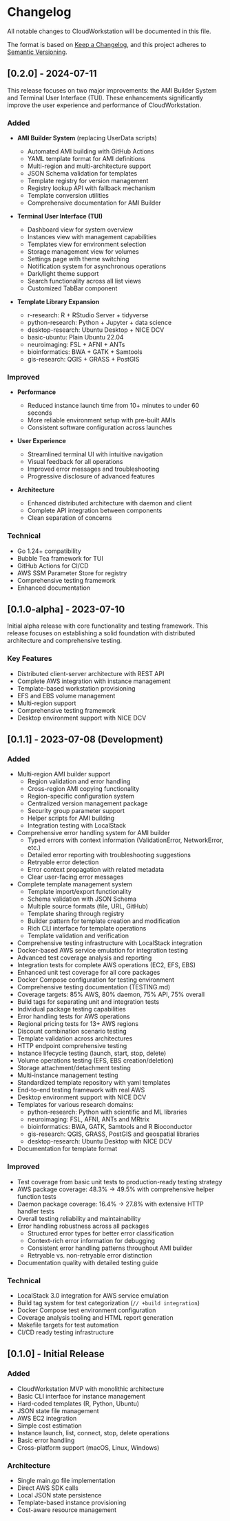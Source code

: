 # Changelog

All notable changes to CloudWorkstation will be documented in this file.

The format is based on [Keep a Changelog](https://keepachangelog.com/en/1.0.0/),
and this project adheres to [Semantic Versioning](https://semver.org/spec/v2.0.0.html).

## [0.2.0] - 2024-07-11

This release focuses on two major improvements: the AMI Builder System and Terminal User Interface (TUI). These enhancements significantly improve the user experience and performance of CloudWorkstation.

### Added
- **AMI Builder System** (replacing UserData scripts)
  - Automated AMI building with GitHub Actions
  - YAML template format for AMI definitions
  - Multi-region and multi-architecture support
  - JSON Schema validation for templates
  - Template registry for version management
  - Registry lookup API with fallback mechanism
  - Template conversion utilities
  - Comprehensive documentation for AMI Builder

- **Terminal User Interface (TUI)**
  - Dashboard view for system overview
  - Instances view with management capabilities
  - Templates view for environment selection
  - Storage management view for volumes
  - Settings page with theme switching
  - Notification system for asynchronous operations
  - Dark/light theme support
  - Search functionality across all list views
  - Customized TabBar component
  
- **Template Library Expansion**
  - r-research: R + RStudio Server + tidyverse
  - python-research: Python + Jupyter + data science
  - desktop-research: Ubuntu Desktop + NICE DCV
  - basic-ubuntu: Plain Ubuntu 22.04
  - neuroimaging: FSL + AFNI + ANTs
  - bioinformatics: BWA + GATK + Samtools
  - gis-research: QGIS + GRASS + PostGIS

### Improved
- **Performance**
  - Reduced instance launch time from 10+ minutes to under 60 seconds
  - More reliable environment setup with pre-built AMIs
  - Consistent software configuration across launches
  
- **User Experience**
  - Streamlined terminal UI with intuitive navigation
  - Visual feedback for all operations
  - Improved error messages and troubleshooting
  - Progressive disclosure of advanced features

- **Architecture**
  - Enhanced distributed architecture with daemon and client
  - Complete API integration between components
  - Clean separation of concerns

### Technical
- Go 1.24+ compatibility
- Bubble Tea framework for TUI
- GitHub Actions for CI/CD
- AWS SSM Parameter Store for registry
- Comprehensive testing framework
- Enhanced documentation

## [0.1.0-alpha] - 2023-07-10

Initial alpha release with core functionality and testing framework. This release focuses on establishing a solid foundation with distributed architecture and comprehensive testing.

### Key Features
- Distributed client-server architecture with REST API
- Complete AWS integration with instance management
- Template-based workstation provisioning
- EFS and EBS volume management
- Multi-region support
- Comprehensive testing framework
- Desktop environment support with NICE DCV

## [0.1.1] - 2023-07-08 (Development)

### Added
- Multi-region AMI builder support
  - Region validation and error handling
  - Cross-region AMI copying functionality
  - Region-specific configuration system
  - Centralized version management package
  - Security group parameter support
  - Helper scripts for AMI building
  - Integration testing with LocalStack
- Comprehensive error handling system for AMI builder
  - Typed errors with context information (ValidationError, NetworkError, etc.)
  - Detailed error reporting with troubleshooting suggestions
  - Retryable error detection
  - Error context propagation with related metadata
  - Clear user-facing error messages
- Complete template management system
  - Template import/export functionality
  - Schema validation with JSON Schema
  - Multiple source formats (file, URL, GitHub)
  - Template sharing through registry
  - Builder pattern for template creation and modification
  - Rich CLI interface for template operations
  - Template validation and verification
- Comprehensive testing infrastructure with LocalStack integration
- Docker-based AWS service emulation for integration testing
- Advanced test coverage analysis and reporting
- Integration tests for complete AWS operations (EC2, EFS, EBS)
- Enhanced unit test coverage for all core packages
- Docker Compose configuration for testing environment
- Comprehensive testing documentation (TESTING.md)
- Coverage targets: 85% AWS, 80% daemon, 75% API, 75% overall
- Build tags for separating unit and integration tests
- Individual package testing capabilities
- Error handling tests for AWS operations
- Regional pricing tests for 13+ AWS regions
- Discount combination scenario testing
- Template validation across architectures
- HTTP endpoint comprehensive testing
- Instance lifecycle testing (launch, start, stop, delete)
- Volume operations testing (EFS, EBS creation/deletion)
- Storage attachment/detachment testing
- Multi-instance management testing
- Standardized template repository with yaml templates
- End-to-end testing framework with real AWS
- Desktop environment support with NICE DCV
- Templates for various research domains:
  - python-research: Python with scientific and ML libraries
  - neuroimaging: FSL, AFNI, ANTs and MRtrix
  - bioinformatics: BWA, GATK, Samtools and R Bioconductor
  - gis-research: QGIS, GRASS, PostGIS and geospatial libraries
  - desktop-research: Ubuntu Desktop with NICE DCV
- Documentation for template format

### Improved
- Test coverage from basic unit tests to production-ready testing strategy
- AWS package coverage: 48.3% → 49.5% with comprehensive helper function tests
- Daemon package coverage: 16.4% → 27.8% with extensive HTTP handler tests
- Overall testing reliability and maintainability
- Error handling robustness across all packages
  - Structured error types for better error classification
  - Context-rich error information for debugging
  - Consistent error handling patterns throughout AMI builder
  - Retryable vs. non-retryable error distinction
- Documentation quality with detailed testing guide

### Technical
- LocalStack 3.0 integration for AWS service emulation
- Build tag system for test categorization (`// +build integration`)
- Docker Compose test environment configuration
- Coverage analysis tooling and HTML report generation
- Makefile targets for test automation
- CI/CD ready testing infrastructure

## [0.1.0] - Initial Release

### Added
- CloudWorkstation MVP with monolithic architecture
- Basic CLI interface for instance management
- Hard-coded templates (R, Python, Ubuntu)
- JSON state file management
- AWS EC2 integration
- Simple cost estimation
- Instance launch, list, connect, stop, delete operations
- Basic error handling
- Cross-platform support (macOS, Linux, Windows)

### Architecture
- Single main.go file implementation
- Direct AWS SDK calls
- Local JSON state persistence
- Template-based instance provisioning
- Cost-aware resource management